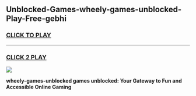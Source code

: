 
## Unblocked-Games-wheely-games-unblocked-Play-Free-gebhi
<h3>
<a href="https://premium76.site?title=wheely-games-unblocked&ref=23A">CLICK TO PLAY</a></h3>
<hr>

<h3>
<a href="https://premium76.site?title=wheely-games-unblocked&ref=23A">CLICK 2 PLAY</a>
  
</h3>

<a href="https://premium76.site?title=wheely-games-unblocked&ref=23A"><img src="https://clearcache.store/games.png"></a>


**wheely-games-unblocked games unblocked: Your Gateway to Fun and Accessible Online Gaming**
